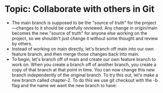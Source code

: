 # Topic: Collaborate with others in Git

- The main branch is supposed to be the "source of truth" for the project—changes to it should be carefully reviewed. Any change in origin/main becomes the new "source of truth" for anyone else working on the project, so we shouldn't just change it without some thought and review by others.
- Instead of working on main directly, let's branch off main into our own feature branch, and then merge those changes back into main.
- To begin, let's branch off of main and create our own feature branch to work on.
When you create a branch off of another branch, you create a copy of that branch at that point in time. You can now change this new branch independently of the original branch.
To try this out, let's make a new branch called chapter-2. To do this we use git checkout with the -b flag and the name we want the new branch to have:
